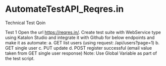 # AutomateTestAPI_Reqres.in
Technical Test Qoin

Test 1
Open the url https://reqres.in/. Create test suite with WebService type using Katalon Studio
and integrate it with Github for below endpoints and make it as automate:
a. GET list users (using request: /api/users?page=1)
b. GET single user
c. PUT update
d. POST register successful (email value taken from GET single user response)
Note: Use Global Variable as part of the test script.
